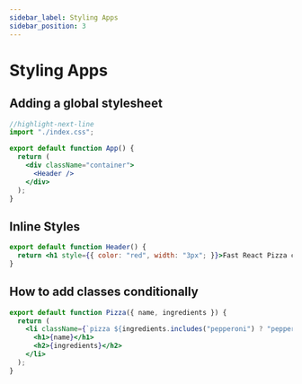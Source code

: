 ```yaml
---
sidebar_label: Styling Apps
sidebar_position: 3
---
```




# Styling Apps

## Adding a global stylesheet

```jsx
//highlight-next-line
import "./index.css";

export default function App() {
  return (
    <div className="container">
      <Header />
    </div>
  );
}
```

## Inline Styles

```jsx
export default function Header() {
  return <h1 style={{ color: "red", width: "3px"; }}>Fast React Pizza co.</h1>;
}
```

## How to add classes conditionally

```jsx
export default function Pizza({ name, ingredients }) {
  return (
    <li className={`pizza ${ingredients.includes("pepperoni") ? "pepperoni" : ""}`}>
      <h1>{name}</h1>
      <h2>{ingredients}</h2>
    </li>
  );
}
```
